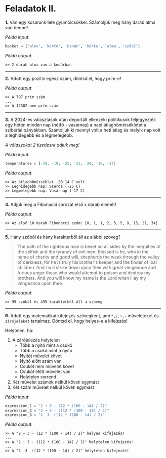 # Feladatok II.

**1.** Van egy kosarunk tele gyümölcsökkel. Számoljuk meg hány darab alma van benne!

_Példa input_:

```py
basket = ['alma', 'körte', 'banán', 'körte', 'alma', 'szőlő']
```

_Példa output_:

```
>> 2 darab alma van a kosárban
```

---

**2.** Adott egy pozitív egész szám, döntsd el, hogy prím-e!

_Példa output_:

```
>> A 797 prím szám
...
>> A 12302 nem prím szám
```

---

**3.** A 2024-es választások után deportált ellenzéki politikusok feljegyezték egy héten minden nap (hétfő - vasárnap) a napi átlaghőmérsékletet a szibériai bányákban. Számoljuk ki mennyi volt a heti átlag és melyik nap volt a leghidegebb és a legmelegebb.

_A válaszokat 2 tizedesre adjuk meg!_

_Példa input_:

```py
temperatures = [-18, -19, -25, -23, -20, -19, -17]
```

_Példa output_:

```
>> Az átlaghőmérséklet -20.14 C volt
>> Leghidegebb nap: Szerda (-25 C)
>> Legmelegebb nap: Vasárnap (-17 C)
```

---

**4.** Adjuk meg a Fibonacci sorozat első x darab elemét!

_Példa output_:

```
>> Az első 10 darab Fibonacci szám: [0, 1, 1, 2, 3, 5, 8, 13, 21, 34]
```

---

**5.** Hány szóból és hány karakterből áll az alábbi szöveg?

> The path of the righteous man is beset on all sides by the inequities of the selfish and the tyranny of evil men. Blessed is he, who in the name of charity and good will, shepherds the weak through the valley of darkness, for he is truly his brother's keeper and the finder of lost children. And I will strike down upon thee with great vengeance and furious anger those who would attempt to poison and destroy my brothers. And you will know my name is the Lord when I lay my vengeance upon thee.

_Példa output_:

```
>> 95 szóból és 495 karakterből áll a szöveg
```

---

**6.** Adott egy matematikai kifejezés szövegként, ami `*,/,+,-` műveleteket és `zárójeleket` tartalmaz. Döntsd el, hogy helyes-e a kifejezés!

Helytelen, ha:

1. A zárójelezés helytelen
   - Több a nyitó mint a csukó
   - Több a csukó mint a nyitó
   - Nyitót művelet követ
   - Nyitó előtt szám van
   - Csukót nem művelet követ
   - Csukót előtt művelet van
   - Helytelen sorrend
2. Két művelet számok nélkül követi egymást
3. Két szám művelet nélkül követi egymást

_Példa input_:

```py
expression_1 = "2 + 3 - (12 * (100 - 14) / 2)"
expression_2 = "2 + 3 - ((12 * (100 - 14) / 2)"
expression_3 = "2  3  ((12 * (100 - 14) / 2)"
```

_Példa output_:

```
>> A "2 + 3 - (12 * (100 - 14) / 2)" helyes kifejezés!
...
>> A "2 + 3 - ((12 * (100 - 14) / 2)" helytelen kifejezés!
...
>> A "2  3  ((12 * (100 - 14) / 2)" helytelen kifejezés!
```

